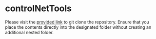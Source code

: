 # controlNetTools

Please visit the [provided link](https://github.com/Fannovel16/comfyui_controlnet_aux) to git clone the repository. Ensure that you place the contents directly into the designated folder without creating an additional nested folder.
